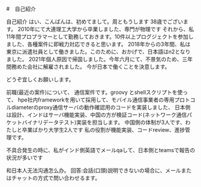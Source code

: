 #　自己紹介

自己紹介
はい、こんばんは、初めてまして。周ともうします
38歳でございます。
2010年にて大連理工大学から卒業しました、専門が物理です
それから、私　11年間プロプラマーとして勤務しておきます。10件以上プログジェクトを参加しました、各種案件に即戦力対応できると思います。
2018年からの3年間、私は東京に派遣社員として働きました。このために、おかげで、日本語はn2となりました。
2021年個人原因で帰国しました。今年六月にて、不景気のため、三年間務めた会社に解雇されました。
今が日本で働くことを決意します。

どうぞ宜しくお願いします。



前職(最近の案件)について、
通信案件です。groovy とshellスクリプトを使って、
hpe社内frameworkを用いて採用して、モバイル通信事業者の専用プロトコルdiameterのproxy通信サーバの動作確認用のコードを実装しました、
日本側は設計、インドはサーバ機能実装、中国の方が検証コード(ネットワーク通信パケットバイナリデータテスト)実装を担当します。
中国側の体制が3人です、わたしと卒業ばかり大学生2人です
私の役割が機能実装、コードreview、進捗管理です。

不具合発生の時に、私がインド側英語でメールqaして、日本側とteamsで報告の状況が多いです


和日本人无法沟通怎么办。
回答:会話(口頭)説明できないの場合に、メールまたはチャットの方式で問い合わせるます。

